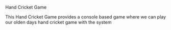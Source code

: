 Hand Cricket Game

  This Hand Cricket Game provides a console based game where we can play our olden days hand cricket game with the system
  
